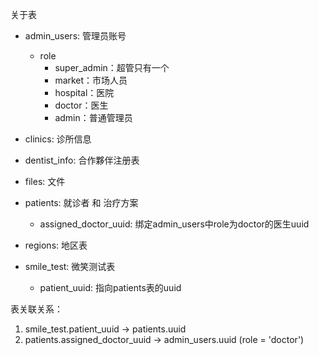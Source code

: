 关于表
- admin_users: 管理员账号
  - role
    - super_admin：超管只有一个
    - market：市场人员
    - hospital：医院
    - doctor：医生
    - admin：普通管理员

- clinics: 诊所信息

- dentist_info: 合作夥伴注册表

- files: 文件

- patients: 就诊者 和 治疗方案
  - assigned_doctor_uuid: 绑定admin_users中role为doctor的医生uuid

- regions: 地区表

- smile_test: 微笑测试表
  - patient_uuid: 指向patients表的uuid

表关联关系：
1. smile_test.patient_uuid → patients.uuid
2. patients.assigned_doctor_uuid → admin_users.uuid (role = 'doctor')


